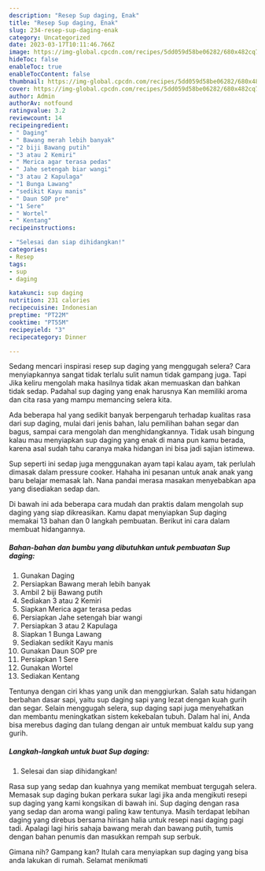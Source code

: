 ```yaml
---
description: "Resep Sup daging, Enak"
title: "Resep Sup daging, Enak"
slug: 234-resep-sup-daging-enak
category: Uncategorized
date: 2023-03-17T10:11:46.766Z
image: https://img-global.cpcdn.com/recipes/5dd059d58be06282/680x482cq70/sup-daging-foto-resep-utama.jpg
hideToc: false
enableToc: true
enableTocContent: false
thumbnail: https://img-global.cpcdn.com/recipes/5dd059d58be06282/680x482cq70/sup-daging-foto-resep-utama.jpg
cover: https://img-global.cpcdn.com/recipes/5dd059d58be06282/680x482cq70/sup-daging-foto-resep-utama.jpg
author: Admin
authorAv: notfound
ratingvalue: 3.2
reviewcount: 14
recipeingredient:
- " Daging"
- " Bawang merah lebih banyak"
- "2 biji Bawang putih"
- "3 atau 2 Kemiri"
- " Merica agar terasa pedas"
- " Jahe setengah biar wangi"
- "3 atau 2 Kapulaga"
- "1 Bunga Lawang"
- "sedikit Kayu manis"
- " Daun SOP pre"
- "1 Sere"
- " Wortel"
- " Kentang"
recipeinstructions:

- "Selesai dan siap dihidangkan!"
categories:
- Resep
tags:
- sup
- daging

katakunci: sup daging 
nutrition: 231 calories
recipecuisine: Indonesian
preptime: "PT22M"
cooktime: "PT55M"
recipeyield: "3"
recipecategory: Dinner

---
```



Sedang mencari inspirasi resep sup daging yang menggugah selera? Cara menyiapkannya sangat tidak terlalu sulit namun tidak gampang juga. Tapi Jika keliru mengolah maka hasilnya tidak akan memuaskan dan bahkan tidak sedap. Padahal sup daging yang enak harusnya Kan memiliki aroma dan cita rasa yang mampu memancing selera kita.


Ada beberapa hal yang sedikit banyak berpengaruh terhadap kualitas rasa dari sup daging, mulai dari jenis bahan, lalu pemilihan bahan segar dan bagus, sampai cara mengolah dan menghidangkannya. Tidak usah bingung kalau mau menyiapkan sup daging yang enak di mana pun kamu berada, karena asal sudah tahu caranya maka hidangan ini bisa jadi sajian istimewa.

Sup seperti ini sedap juga menggunakan ayam tapi kalau ayam, tak perlulah dimasak dalam pressure cooker. Hahaha ini pesanan untuk anak anak yang baru belajar memasak lah. Nana pandai merasa masakan menyebabkan apa yang disediakan sedap dan.


Di bawah ini ada beberapa cara mudah dan praktis dalam mengolah sup daging yang siap dikreasikan. Kamu dapat menyiapkan Sup daging memakai 13 bahan dan 0 langkah pembuatan. Berikut ini cara dalam membuat hidangannya.

<!--inarticleads1-->

##### Bahan-bahan dan bumbu yang dibutuhkan untuk pembuatan Sup daging:

1. Gunakan  Daging
1. Persiapkan  Bawang merah lebih banyak
1. Ambil 2 biji Bawang putih
1. Sediakan 3 atau 2 Kemiri
1. Siapkan  Merica agar terasa pedas
1. Persiapkan  Jahe setengah biar wangi
1. Persiapkan 3 atau 2 Kapulaga
1. Siapkan 1 Bunga Lawang
1. Sediakan sedikit Kayu manis
1. Gunakan  Daun SOP pre
1. Persiapkan 1 Sere
1. Gunakan  Wortel
1. Sediakan  Kentang


Tentunya dengan ciri khas yang unik dan menggiurkan. Salah satu hidangan berbahan dasar sapi, yaitu sup daging sapi yang lezat dengan kuah gurih dan segar. Selain menggugah selera, sup daging sapi juga menyehatkan dan membantu meningkatkan sistem kekebalan tubuh. Dalam hal ini, Anda bisa merebus daging dan tulang dengan air untuk membuat kaldu sup yang gurih. 

<!--inarticleads2-->

##### Langkah-langkah untuk buat Sup daging:


1. Selesai dan siap dihidangkan!

Rasa sup yang sedap dan kuahnya yang memikat membuat tergugah selera. Memasak sup daging bukan perkara sukar lagi jika anda mengikuti resepi sup daging yang kami kongsikan di bawah ini. Sup daging dengan rasa yang sedap dan aroma wangi paling kaw tentunya. Masih terdapat lebihan daging yang direbus bersama hirisan halia untuk resepi nasi daging pagi tadi. Apalagi lagi hiris sahaja bawang merah dan bawang putih, tumis dengan bahan penumis dan masukkan rempah sup serbuk. 

Gimana nih? Gampang kan? Itulah cara menyiapkan sup daging yang bisa anda lakukan di rumah. Selamat menikmati
